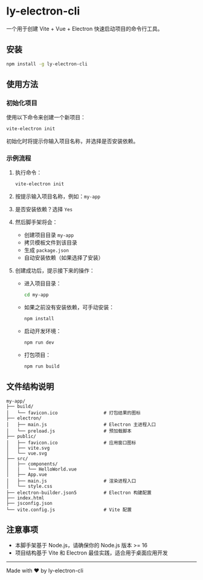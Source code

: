 # ly-electron-cli

一个用于创建 Vite + Vue + Electron 快速启动项目的命令行工具。

## 安装

```bash
npm install -g ly-electron-cli
```

## 使用方法

### 初始化项目

使用以下命令来创建一个新项目：

```bash
vite-electron init
```

初始化时将提示你输入项目名称，并选择是否安装依赖。

### 示例流程

1. 执行命令：

   ```bash
   vite-electron init
   ```

2. 按提示输入项目名称，例如：`my-app`

3. 是否安装依赖？选择 `Yes`

4. 然后脚手架将会：

   - 创建项目目录 `my-app`
   - 拷贝模板文件到该目录
   - 生成 `package.json`
   - 自动安装依赖（如果选择了安装）

5. 创建成功后，提示接下来的操作：

   - 进入项目目录：

     ```bash
     cd my-app
     ```

   - 如果之前没有安装依赖，可手动安装：

     ```bash
     npm install
     ```

   - 启动开发环境：

     ```bash
     npm run dev
     ```

   - 打包项目：

     ```bash
     npm run build
     ```

## 文件结构说明

```
my-app/
├── build/
│   └── favicon.ico                 # 打包结果的图标
├── electron/
│   ├── main.js                     # Electron 主进程入口
│   └── preload.js                  # 预加载脚本
├── public/
│   ├── favicon.ico                 # 应用窗口图标
│   ├── vite.svg
│   └── vue.svg
├── src/
│   ├── components/
│   |   └── HelloWorld.vue
│   ├── App.vue
│   ├── main.js                     # 渲染进程入口
│   └── style.css
├── electron-builder.json5          # Electron 构建配置
├── index.html
├── jsconfig.json
└── vite.config.js                  # Vite 配置
```

## 注意事项

- 本脚手架基于 Node.js，请确保你的 Node.js 版本 >= 16
- 项目结构基于 Vite 和 Electron 最佳实践，适合用于桌面应用开发

---

Made with ❤️ by ly-electron-cli